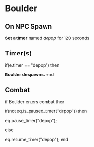 # Boulder
## On NPC Spawn

**Set a timer** named *depop* for 120 seconds
## Timer(s)

if(e.timer == "depop") then


**Boulder despawns.**
end

## Combat

if Boulder enters combat  then


if(not eq.is_paused_timer("depop")) then



eq.pause_timer("depop");


else


eq.resume_timer("depop");
end
